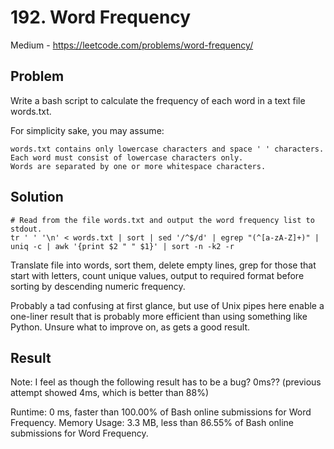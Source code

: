 # 192. Word Frequency

Medium - https://leetcode.com/problems/word-frequency/

## Problem

Write a bash script to calculate the frequency of each word in a text file words.txt.

For simplicity sake, you may assume:

    words.txt contains only lowercase characters and space ' ' characters.
    Each word must consist of lowercase characters only.
    Words are separated by one or more whitespace characters.

## Solution

```
# Read from the file words.txt and output the word frequency list to stdout.
tr ' ' '\n' < words.txt | sort | sed '/^$/d' | egrep "(^[a-zA-Z]+)" | uniq -c | awk '{print $2 " " $1}' | sort -n -k2 -r
```
Translate file into words, sort them, delete empty lines, grep for those that start with letters, count unique values, output to required format before sorting by descending numeric frequency.

Probably a tad confusing at first glance, but use of Unix pipes here enable a one-liner result that is probably more efficient than using something like Python. Unsure what to improve on, as gets a good result.

## Result

Note: I feel as though the following result has to be a bug? 0ms?? (previous attempt showed 4ms, which is better than 88%)

Runtime: 0 ms, faster than 100.00% of Bash online submissions for Word Frequency.
Memory Usage: 3.3 MB, less than 86.55% of Bash online submissions for Word Frequency.